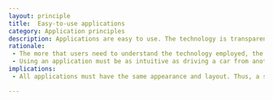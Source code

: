 ```yaml
---
layout: principle
title:  Easy-to-use applications
category: Application principles
description: Applications are easy to use. The technology is transparent to users, so it enables them to concentrate on their tasks, rather than on system operation issues.
rationale: 
 - The more that users need to understand the technology employed, the less productive they will be. The easy-to-use concept is a positive reinforcement for using applications. It encourages users to work within the integrated information environment rather than developing isolated systems to perform tasks outside of the integrated corporate environment. Most of the knowledge required to operate systems is very similar. Formatting is limited to a minimum, and system misuse risks are low.
 - Using an application must be as intuitive as driving a car from another brand.
implications:
 - All applications must have the same appearance and layout. Thus, a standard layout must be developed and usability testing criteria must be implemented.

---
```


